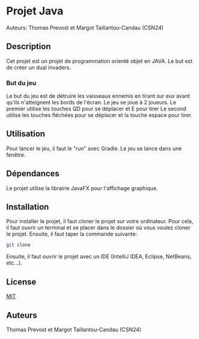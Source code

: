 # Projet Java
Auteurs: Thomas Prevost et Margot Taillantou-Candau (CSN24)

## Description
Cet projet est un projet de programmation orienté objet en JAVA.
Le but est de créer un dual invaders.

### But du jeu 
Le but du jeu est de détruire les vaisseaux ennemis en tirant sur eux avant qu'ils n'atteignent les bords de l'écran. 
Le jeu se joue à 2 joueurs. 
Le premier utilise les touches QD pour se déplacer et E pour tirer
Le second utilise les touches fléchées pour se déplacer et la touche espace pour tirer. 

## Utilisation 
Pour lancer le jeu, il faut le "run" avec Gradle.
Le jeu se lance dans une fenêtre.

## Dépendances
Le projet utilise la librairie JavaFX pour l'affichage graphique.

## Installation
Pour installer le projet, il faut cloner le projet sur votre ordinateur.
Pour cela, il faut ouvrir un terminal et se placer dans le dossier où vous voulez cloner le projet.
Ensuite, il faut taper la commande suivante: 
```bash
git clone
```
Ensuite, il faut ouvrir le projet avec un IDE (IntelliJ IDEA, Eclipse, NetBeans, etc...).

## License
[MIT](https://choosealicense.com/licenses/mit/)

## Auteurs
Thomas Prevost et Margot Taillantou-Candau (CSN24)





